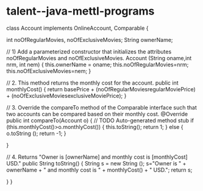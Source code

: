 # talent--java-mettl-programs
class Account implements OnlineAccount, Comparable {

int noOfRegularMovies, noOfExclusiveMovies; String ownerName;

// 1) Add a parameterized constructor that initializes the attributes noOfRegularMovies and noOfExclusiveMovies. Account (String oname,int nrm, int nem) { this.ownerName = oname; this.noOfRegularMovies=nrm; this.noOfExclusiveMovies=nem; }

// 2. This method returns the monthly cost for the account. public int monthlyCost() { return basePrice + (noOfRegularMoviesregularMoviePrice) + (noOfExclusiveMoviesexclusiveMoviePrice); }

// 3. Override the compareTo method of the Comparable interface such that two accounts can be compared based on their monthly cost. @Override public int compareTo(Account o) { // TODO Auto-generated method stub if (this.monthlyCost()>o.monthlyCost()) { this.toString(); return 1; } else { o.toString (); return -1; }

}

// 4. Returns "Owner is [ownerName] and monthly cost is [monthlyCost] USD." public String toString() { String s = new String (); s="Owner is " + ownerName + " and monthly cost is " + monthlyCost() + " USD."; return s;

} }
